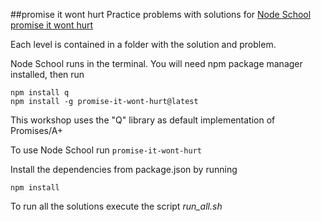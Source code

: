 ##promise it wont hurt
Practice problems with solutions for [Node School promise it wont hurt](http://nodeschool.io/#workshoppers)

Each level is contained in a folder with the solution and problem.

Node School runs in the terminal. You will need npm package manager installed, then run

```
npm install q
npm install -g promise-it-wont-hurt@latest
```
This workshop uses the "Q" library as default implementation of Promises/A+

To use Node School run ``` promise-it-wont-hurt ```

Install the dependencies from package.json by running
```
npm install
```

To run all the solutions execute the script *run_all.sh*
